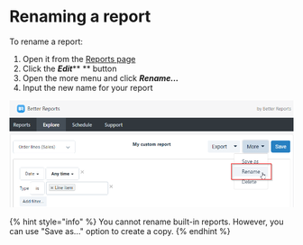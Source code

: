 # Renaming a report

To rename a report:

1. Open it from the [Reports page](https://app.betterreports.com/reports)
2. Click the _**Edit**_** ** button
3. Open the more menu and click _**Rename...**_
4. Input the new name for your report

![Renaming a report](<../../.gitbook/assets/image (69).png>)

{% hint style="info" %}
You cannot rename built-in reports. However, you can use "Save as..." option to create a copy.
{% endhint %}
